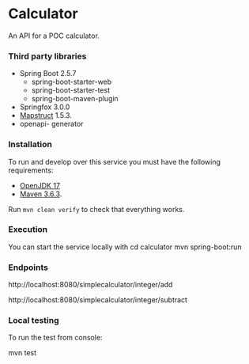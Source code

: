 # Calculator
An API for a POC calculator.

### Third party libraries
- Spring Boot 2.5.7
    - spring-boot-starter-web
    - spring-boot-starter-test
    - spring-boot-maven-plugin
- Springfox 3.0.0
- [Mapstruct](https://mapstruct.org/) 1.5.3.
- openapi- generator

### Installation
To run and develop over this service you must have the following requirements:
- [OpenJDK 17](https://adoptopenjdk.net/installation.html#installers)
- [Maven 3.6.3](https://archive.apache.org/dist/maven/maven-3/3.6.3/binaries/).

Run `mvn clean verify` to check that everything works.

### Execution
You can start the service locally with
cd calculator
mvn spring-boot:run

### Endpoints
http://localhost:8080/simplecalculator/integer/add

http://localhost:8080/simplecalculator/integer/subtract

### Local testing
To run the test from console:

mvn test